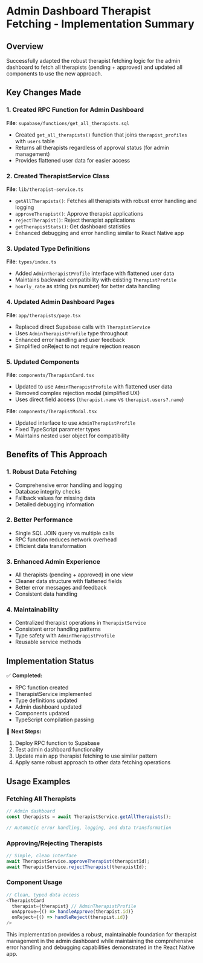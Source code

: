 # Admin Dashboard Therapist Fetching - Implementation Summary

## Overview

Successfully adapted the robust therapist fetching logic for the admin dashboard to fetch all therapists (pending + approved) and updated all components to use the new approach.

## Key Changes Made

### 1. Created RPC Function for Admin Dashboard

**File**: `supabase/functions/get_all_therapists.sql`

- Created `get_all_therapists()` function that joins `therapist_profiles` with `users` table
- Returns all therapists regardless of approval status (for admin management)
- Provides flattened user data for easier access

### 2. Created TherapistService Class

**File**: `lib/therapist-service.ts`

- `getAllTherapists()`: Fetches all therapists with robust error handling and logging
- `approveTherapist()`: Approve therapist applications
- `rejectTherapist()`: Reject therapist applications
- `getTherapistStats()`: Get dashboard statistics
- Enhanced debugging and error handling similar to React Native app

### 3. Updated Type Definitions

**File**: `types/index.ts`

- Added `AdminTherapistProfile` interface with flattened user data
- Maintains backward compatibility with existing `TherapistProfile`
- `hourly_rate` as string (vs number) for better data handling

### 4. Updated Admin Dashboard Pages

**File**: `app/therapists/page.tsx`

- Replaced direct Supabase calls with `TherapistService`
- Uses `AdminTherapistProfile` type throughout
- Enhanced error handling and user feedback
- Simplified onReject to not require rejection reason

### 5. Updated Components

**File**: `components/TherapistCard.tsx`

- Updated to use `AdminTherapistProfile` with flattened user data
- Removed complex rejection modal (simplified UX)
- Uses direct field access (`therapist.name` vs `therapist.users?.name`)

**File**: `components/TherapistModal.tsx`

- Updated interface to use `AdminTherapistProfile`
- Fixed TypeScript parameter types
- Maintains nested user object for compatibility

## Benefits of This Approach

### 1. **Robust Data Fetching**

- Comprehensive error handling and logging
- Database integrity checks
- Fallback values for missing data
- Detailed debugging information

### 2. **Better Performance**

- Single SQL JOIN query vs multiple calls
- RPC function reduces network overhead
- Efficient data transformation

### 3. **Enhanced Admin Experience**

- All therapists (pending + approved) in one view
- Cleaner data structure with flattened fields
- Better error messages and feedback
- Consistent data handling

### 4. **Maintainability**

- Centralized therapist operations in `TherapistService`
- Consistent error handling patterns
- Type safety with `AdminTherapistProfile`
- Reusable service methods

## Implementation Status

✅ **Completed:**

- RPC function created
- TherapistService implemented
- Type definitions updated
- Admin dashboard updated
- Components updated
- TypeScript compilation passing

🔄 **Next Steps:**

1. Deploy RPC function to Supabase
2. Test admin dashboard functionality
3. Update main app therapist fetching to use similar pattern
4. Apply same robust approach to other data fetching operations

## Usage Examples

### Fetching All Therapists

```typescript
// Admin dashboard
const therapists = await TherapistService.getAllTherapists();

// Automatic error handling, logging, and data transformation
```

### Approving/Rejecting Therapists

```typescript
// Simple, clean interface
await TherapistService.approveTherapist(therapistId);
await TherapistService.rejectTherapist(therapistId);
```

### Component Usage

```typescript
// Clean, typed data access
<TherapistCard
  therapist={therapist} // AdminTherapistProfile
  onApprove={() => handleApprove(therapist.id)}
  onReject={() => handleReject(therapist.id)}
/>
```

This implementation provides a robust, maintainable foundation for therapist management in the admin dashboard while maintaining the comprehensive error handling and debugging capabilities demonstrated in the React Native app.
